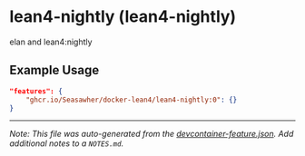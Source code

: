 
# lean4-nightly (lean4-nightly)

elan and lean4:nightly

## Example Usage

```json
"features": {
    "ghcr.io/Seasawher/docker-lean4/lean4-nightly:0": {}
}
```





---

_Note: This file was auto-generated from the [devcontainer-feature.json](https://github.com/Seasawher/docker-lean4/blob/main/src/lean4-nightly/devcontainer-feature.json).  Add additional notes to a `NOTES.md`._

